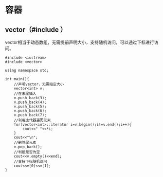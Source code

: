 # 容器
## vector（#include <vector>）
vector相当于动态数组，无需提前声明大小，支持随机访问，可以通过下标进行访问。
```
#include <iostream>
#include <vector>

using namespace std;

int main(){
	//声明vector，无需指定大小 
	vector<int> v;
	//在末尾插入 
	v.push_back(3);
	v.push_back(4);
	v.push_back(5);
	v.push_back(6);
	v.push_back(7);
	//利用迭代器遍历元素 
	for(vector<int>::iterator i=v.begin();i!=v.end();i++){
		cout<<" "<<*i;
	}
	cout<<"\n";
	//删除尾元素 
	v.pop_back();
	//判断是否为空 
	cout<<v.empty()<<endl;
	//支持下标随机访问 
	cout<<v[0]<<v[1]; 
}
```
